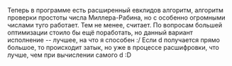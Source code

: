 Теперь в программе есть расширенный евклидов алгоритм, алгоритм проверки простоты числа Миллера-Рабина, но с особенно огромными числами туго работает. Тем не менее, считает. По вопросам большей оптимизации стоило бы ещё поработать, но данный вариант исполнение -- лучшее, на что я способен :/
Если d получается прямо большое, то происходит затык, но уже в процессе расшифровки, что лучше, чем при вычислении самого d :D

